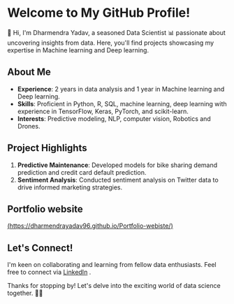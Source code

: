 # Welcome to My GitHub Profile!

👋 Hi, I'm Dharmendra Yadav, a seasoned Data Scientist 📊 passionate about uncovering insights from data. Here, you'll find projects showcasing my expertise in Machine learning and Deep learning.

## About Me

- **Experience**: 2 years in data analysis and 1 year in Machine learning and Deep learning.
- **Skills**: Proficient in Python, R, SQL, machine learning, deep learning with experience in TensorFlow, Keras, PyTorch, and scikit-learn.
- **Interests**: Predictive modeling, NLP, computer vision, Robotics and Drones.

## Project Highlights

1. **Predictive Maintenance**: Developed models for bike sharing demand prediction and credit card default prediction.
2. **Sentiment Analysis**: Conducted sentiment analysis on Twitter data to drive informed marketing strategies.

## Portfolio website
[(https://dharmendrayadav96.github.io/Portfolio-webiste/)](https://portfolio-webiste-kf65.onrender.com)

## Let's Connect!

I'm keen on collaborating and learning from fellow data enthusiasts. Feel free to connect via [LinkedIn](http://www.linkedin.com/in/dharmendrayadav1996/) .

Thanks for stopping by! Let's delve into the exciting world of data science together. 🚀✨
<!---
DharmendraYadav96/DharmendraYadav96 is a ✨ special ✨ repository because its `README.md` (this file) appears on your GitHub profile.
You can click the Preview link to take a look at your changes.
--->

